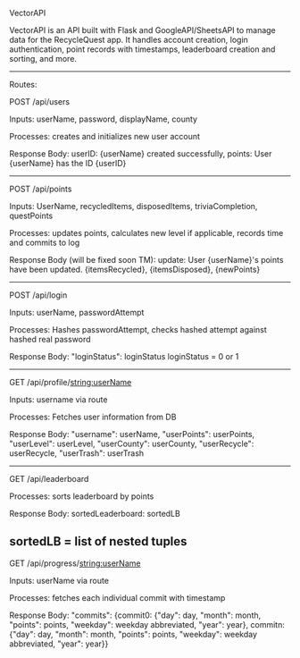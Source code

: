 VectorAPI

VectorAPI is an API built with Flask and GoogleAPI/SheetsAPI to manage data for the RecycleQuest app. It handles account creation, login authentication, point records with timestamps, leaderboard creation and sorting, and more.

-------------------------------------------------------------------------------------

Routes:

POST
/api/users

Inputs:
userName, password, displayName, county

Processes:
creates and initializes new user account

Response Body:
userID: {userName} created successfully, points: User {userName} has the ID {userID}

-------------------------------------------------------------------------------------

POST
/api/points

Inputs: UserName, recycledItems, disposedItems, triviaCompletion, questPoints

Processes: updates points, calculates new level if applicable, records time and commits to log

Response Body (will be fixed soon TM):
update: User {userName}'s points have been updated. {itemsRecycled}, {itemsDisposed}, {newPoints}

-------------------------------------------------------------------------------------

POST
/api/login

Inputs: userName, passwordAttempt

Processes: Hashes passwordAttempt, checks hashed attempt against hashed real password

Response Body:
"loginStatus": loginStatus
loginStatus = 0 or 1

-------------------------------------------------------------------------------------

GET
/api/profile/<string:userName>

Inputs: username via route

Processes: Fetches user information from DB

Response Body:
"username": userName, "userPoints": userPoints, "userLevel": userLevel, "userCounty": userCounty, "userRecycle": userRecycle, "userTrash": userTrash

-------------------------------------------------------------------------------------

GET
/api/leaderboard

Processes: sorts leaderboard by points

Response Body:
sortedLeaderboard: sortedLB

sortedLB = list of nested tuples
-------------------------------------------------------------------------------------

GET
/api/progress/<string:userName>

Inputs: userName via route

Processes: fetches each individual commit with timestamp

Response Body:
"commits": {commit0: {"day": day, "month": month, "points": points, "weekday": weekday abbreviated, "year": year}, commitn: {"day": day, "month": month, "points": points, "weekday": weekday abbreviated, "year": year}}




